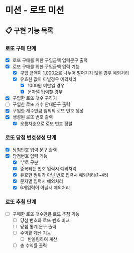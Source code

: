 # 미션 - 로또 미션

## 📋 구현 기능 목록

### 로또 구매 단계

- [x] 로또 구매를 위한 구입금액 입력문구 출력
- [x] 로또 구매를 위한 구입금액 입력 기능
    - [x] 구입 금액이 1,000으로 나누어 떨어지지 않을 경우 예외처리
    - [x] 유효한 값이 아닐경우 예외처리
        - [x] 1000원 미만일 경우
        - [x] 문자열 입력할 경우
- [x] 구입한 로또 갯수 구하기
- [ ] 구입한 로또 개수 안내문구 출력
- [x] 구입한 개수만큼 임의의 로또 번호 생성
- [x] 생성된 로또 번호 출력
    - [x] 오름차순으로 로또 번호 정렬

### 로또 당첨 번호생성 단계

- [x] 당첨번호 입력 문구 출력
- [x] 당첨번호 입력 기능
    - [x] ","로 구분
    - [x] 중복되는 번호 입력시 예외처리
    - [x] 유효한 범위가 아닌 번호 입력시 예외처리(1~45)
    - [x] 문자열 입력시 예외처리
    - [x] 6개입력이 아닐시 예외처리

### 로또 추첨 단계

-[ ] 구매한 로또 갯수만큼 로또 추첨 기능
    - [ ] 당첨 번호와 로또 번호 비교
    - [ ] 당첨 통계 문구 출력
    - [ ] 수익률 계산 기능
        - [ ] 반올림하여 계산
    - [ ] 총 수익률 출력 

